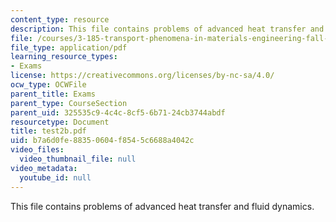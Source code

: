 ```yaml
---
content_type: resource
description: This file contains problems of advanced heat transfer and fluid dynamics.
file: /courses/3-185-transport-phenomena-in-materials-engineering-fall-2003/b7a6d0fe88350604f8545c6688a4042c_test2b.pdf
file_type: application/pdf
learning_resource_types:
- Exams
license: https://creativecommons.org/licenses/by-nc-sa/4.0/
ocw_type: OCWFile
parent_title: Exams
parent_type: CourseSection
parent_uid: 325535c9-4c4c-8cf5-6b71-24cb3744abdf
resourcetype: Document
title: test2b.pdf
uid: b7a6d0fe-8835-0604-f854-5c6688a4042c
video_files:
  video_thumbnail_file: null
video_metadata:
  youtube_id: null
---
```

This file contains problems of advanced heat transfer and fluid dynamics.